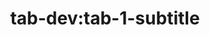 ---
title: 'tab-dev:tab-1-subtitle'
pt: >-
    tab-dev:tab-1-subtitle
en: >-
    tab-dev:tab-1-subtitle
---